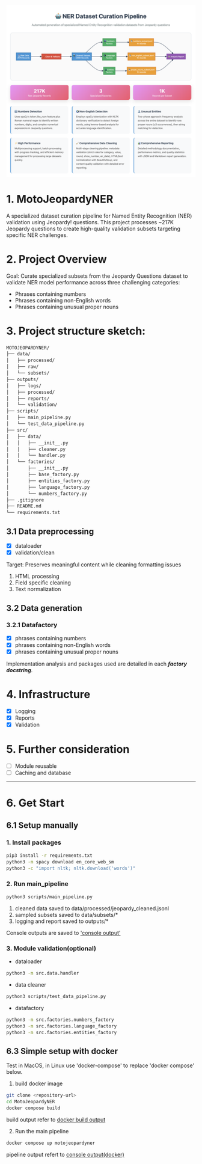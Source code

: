 ![Curation pipeline](./pipeline.png)

# 1. MotoJeopardyNER
A specialized dataset curation pipeline for Named Entity Recognition (NER) validation using Jeopardy! questions. This project processes ~217K Jeopardy questions to create high-quality validation subsets targeting specific NER challenges.

# 2. Project Overview
Goal: Curate specialized subsets from the Jeopardy Questions dataset to validate NER model performance across three challenging categories:

- Phrases containing numbers
- Phrases containing non-English words
- Phrases containing unusual proper nouns

# 3. Project structure sketch:
```bash
MOTOJEOPARDYNER/
├── data/
│   ├── processed/
│   ├── raw/
│   └── subsets/
├── outputs/
│   ├── logs/
│   ├── processed/
│   ├── reports/
│   └── validation/
├── scripts/
│   ├── main_pipeline.py
│   └── test_data_pipeline.py
├── src/
│   ├── data/
│   │   ├── __init__.py
│   │   ├── cleaner.py
│   │   └── handler.py
│   └── factories/
│       ├── __init__.py
│       ├── base_factory.py
│       ├── entities_factory.py
│       ├── language_factory.py
│       └── numbers_factory.py
├── .gitignore
├── README.md
└── requirements.txt
```

## 3.1 Data preprocessing
- [x] dataloader
- [x] validation/clean

Target: Preserves meaningful content while cleaning formatting issues
1. HTML processing
2. Field specific cleaning
3. Text normalization

## 3.2 Data generation
### 3.2.1 Datafactory
- [x] phrases containing numbers
- [x] phrases containing non-English words
- [x] phrases containing unusual proper nouns

Implementation analysis and packages used are detailed in each ***factory docstring***.

# 4. Infrastructure
- [x] Logging
- [x] Reports
- [x] Validation

# 5. Further consideration
- [ ] Module reusable
- [ ] Caching and database

---

# 6. Get Start
## 6.1 Setup manually
### 1. Install packages
```bash
pip3 install -r requirements.txt
python3 -m spacy download en_core_web_sm
python3 -c "import nltk; nltk.download('words')"
```
### 2. Run main_pipeline
```bash
python3 scripts/main_pipeline.py
```

1. cleaned data saved to data/processed/jeopardy_cleaned.jsonl
2. sampled subsets saved to data/subsets/*
3. logging and report saved to outputs/*

Console outputs are saved to ['console output'](./console_ouput/console_log)

### 3. Module validation(optional)
- dataloader
```bash
python3 -m src.data.handler
```

- data cleaner
```bash
python3 scripts/test_data_pipeline.py
```

- datafactory
```bash
python3 -m src.factories.numbers_factory
python3 -m src.factories.language_factory
python3 -m src.factories.entities_factory
```

## 6.3 Simple setup with docker

Test in MacOS, in Linux use 'docker-compose' to replace 'docker compose' below.

1. build docker image
```bash
git clone <repository-url>
cd MotoJeopardyNER
docker compose build
```
build output refer to [docker build output](./console_ouput/docker_build)

2. Run the main pipeline
```bash
docker compose up motojeopardyner
```
pipeline output refert to [console output(docker)](./console_ouput/console_log_docker)
